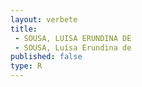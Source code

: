 ```yaml
---
layout: verbete
title:
 - SOUSA, LUISA ERUNDINA DE
 - SOUSA, Luísa Erundina de
published: false
type: R
---
```


